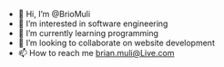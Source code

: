 - 👋 Hi, I’m @BrioMuli
- 👀 I’m interested in software engineering
- 🌱 I’m currently learning programming
- 💞️ I’m looking to collaborate on website development
- 📫 How to reach me brian.muli@Live.com

<!---
BrioMuli/BrioMuli is a ✨ special ✨ repository because its `README.md` (this file) appears on your GitHub profile.
You can click the Preview link to take a look at your changes.
--->
